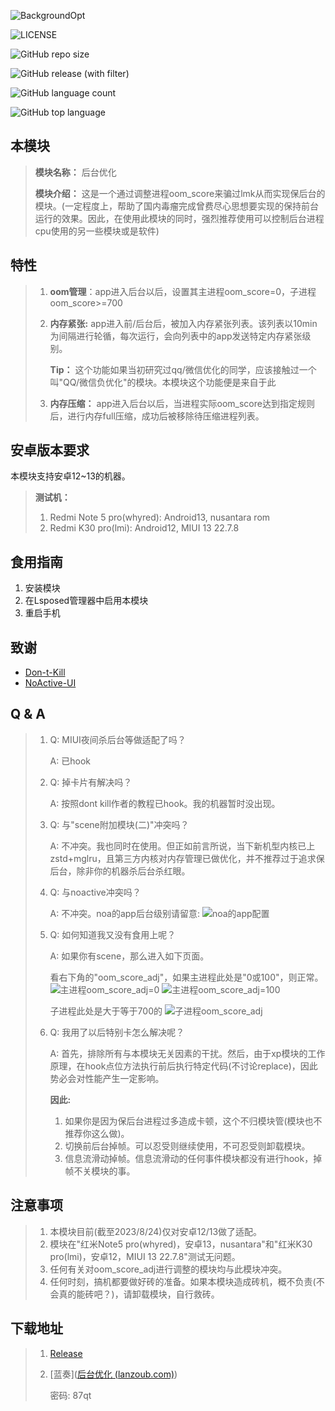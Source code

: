 ![BackgroundOpt](https://socialify.git.ci/XingC123/BackgroundOpt/image?description=1&language=1&name=1&owner=1&theme=Light)



![LICENSE](https://img.shields.io/github/license/XingC123/BackgroundOpt)

![GitHub repo size](https://img.shields.io/github/repo-size/XingC123/BackgroundOpt)

![GitHub release (with filter)](https://img.shields.io/github/v/release/XingC123/BackgroundOpt)

![GitHub language count](https://img.shields.io/github/languages/count/XingC123/BackgroundOpt)

![GitHub top language](https://img.shields.io/github/languages/top/XingC123/BackgroundOpt)



## 本模块

> **模块名称：** 后台优化
>
> **模块介绍：** 这是一个通过调整进程oom_score来骗过lmk从而实现保后台的模块。(一定程度上，帮助了国内毒瘤完成曾费尽心思想要实现的保持前台运行的效果。因此，在使用此模块的同时，强烈推荐使用可以控制后台进程cpu使用的另一些模块或是软件)



## 特性

> 1. **oom管理**：app进入后台以后，设置其主进程oom_score=0，子进程oom_score>=700
>
> 2. **内存紧张:** app进入前/后台后，被加入内存紧张列表。该列表以10min为间隔进行轮循，每次运行，会向列表中的app发送特定内存紧张级别。
>
>    **Tip：** 这个功能如果当初研究过qq/微信优化的同学，应该接触过一个叫"QQ/微信负优化"的模块。本模块这个功能便是来自于此
>
> 3. **内存压缩：** app进入后台以后，当进程实际oom_score达到指定规则后，进行内存full压缩，成功后被移除待压缩进程列表。



## 安卓版本要求

本模块支持安卓12~13的机器。

> **测试机：**
>
> 1. Redmi Note 5 pro(whyred): Android13, nusantara rom
> 2. Redmi K30 pro(lmi): Android12, MIUI 13 22.7.8



## 食用指南

1. 安装模块
2. 在Lsposed管理器中启用本模块
3. 重启手机



## 致谢

- [Don-t-Kill](https://github.com/UISSD/Don-t-Kill)
- [NoActive-UI](https://github.com/myflavor/NoActive-UI)



## Q & A

> 1. Q: MIUI夜间杀后台等做适配了吗？
>
>    A: 已hook
>
> 2. Q: 掉卡片有解决吗？
>
>    A: 按照dont kill作者的教程已hook。我的机器暂时没出现。
>
> 3. Q: 与"scene附加模块(二)"冲突吗？
>
>    A: 不冲突。我也同时在使用。但正如前言所说，当下新机型内核已上zstd+mglru，且第三方内核对内存管理已做优化，并不推荐过于追求保后台，除非你的机器杀后台杀红眼。
>
> 4. Q: 与noactive冲突吗？
>
>    A: 不冲突。noa的app后台级别请留意: 
>![noa的app配置](https://github.com/XingC123/BackgroundOpt/assets/59412916/7720379b-14c5-4825-8ff1-e6d58c309603)
>
> 5. Q: 如何知道我又没有食用上呢？
>
>    A: 如果你有scene，那么进入如下页面。
>
>    看右下角的"oom_score_adj"，如果主进程此处是"0或100"，则正常。
>![主进程oom_score_adj=0](https://github.com/XingC123/BackgroundOpt/assets/59412916/a7fe42fa-d510-4c8c-b07e-fb6d4865a068)
>![主进程oom_score_adj=100](https://github.com/XingC123/BackgroundOpt/assets/59412916/ee2904bc-228f-4178-9f73-64b6f6b55efe)
>
>    子进程此处是大于等于700的
>![子进程oom_score_adj](https://github.com/XingC123/BackgroundOpt/assets/59412916/6e33d5eb-f755-447f-b68b-bf8b2048640d)
>
> 6. Q: 我用了以后特别卡怎么解决呢？
>
>    A: 首先，排除所有与本模块无关因素的干扰。然后，由于xp模块的工作原理，在hook点位方法执行前后执行特定代码(不讨论replace)，因此势必会对性能产生一定影响。
>
>    **因此:** 
>
>    1. 如果你是因为保后台进程过多造成卡顿，这个不归模块管(模块也不推荐你这么做)。
>    2. 切换前后台掉帧。可以忍受则继续使用，不可忍受则卸载模块。
>    3. 信息流滑动掉帧。信息流滑动的任何事件模块都没有进行hook，掉帧不关模块的事。



## 注意事项

> 1. 本模块目前(截至2023/8/24)仅对安卓12/13做了适配。
> 2. 模块在"红米Note5 pro(whyred)，安卓13，nusantara"和"红米K30 pro(lmi)，安卓12，MIUI 13 22.7.8"测试无问题。
> 3. 任何有关对oom_score_adj进行调整的模块均与此模块冲突。
> 4. 任何时刻，搞机都要做好砖的准备。如果本模块造成砖机，概不负责(不会真的能砖吧？)，请卸载模块，自行救砖。



## 下载地址

> 1. [Release](https://github.com/XingC123/BackgroundOpt/releases)
>
> 2. [蓝奏]([后台优化 (lanzoub.com)](https://wwok.lanzoub.com/b0fb3n5cf))
>
>    密码: 87qt

